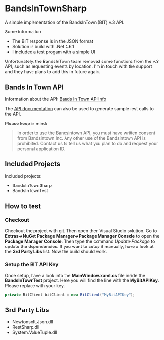 # BandsInTownSharp

A simple implementation of the BandsInTown (BIT) v.3 API.

Some information
- The BIT response is in the JSON format
- Solution is build with .Net 4.6.1
- I included a test progam with a simple UI

Unfortunately, the BandsInTown team removed some functions from the v.3 API, such as requesting events by location.
I'm in touch with the support and they have plans to add this in future again.


## Bands In Town API
Information about the API:
[Bands In Town API Info](https://manager.bandsintown.com/support/bandsintown-api)

The [API documentation](https://app.swaggerhub.com/apis/Bandsintown/PublicAPI/3.0.0#/artist%20information/artist) can also be used to generate sample rest calls to the API.

Please keep in mind:
> In order to use the Bandsintown API, you must have written consent from Bandsintown Inc. Any other use of the Bandsintown API is prohibited. Contact us to tell us what you plan to do and request your personal application ID.


## Included Projects
Included projects:
- BandsInTownSharp
- BandsInTownTest


## How to test
### Checkout
Checkout the project with git. Then open then Visual Studio solution. Go to **Extras->NuGet Package Manager->Package Manager Console** to open the **Package Manager Console**. Then type the command *Update-Package* to update the dependencies. If you want to setup it manually, have a look at the **3rd Party Libs** list. Now the build should work.

### Setup the BIT API Key
Once setup, have a look into the **MainWindow.xaml.cs** file inside the **BandsInTownTest** project. Here you will find the line with the **MyBitAPIKey**. Please replace with your key.

```C#
private BitClient bitClient = new BitClient("MyBitAPIKey");
```

## 3rd Party Libs
- Newtonsoft.Json.dll
- RestSharp.dll
- System.ValueTuple.dll
